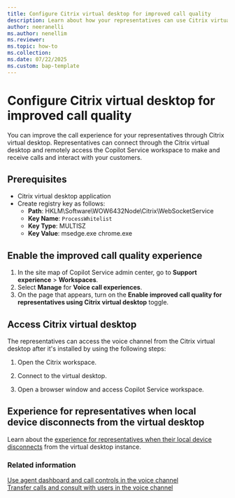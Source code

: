```yaml
---
title: Configure Citrix virtual desktop for improved call quality
description: Learn about how your representatives can use Citrix virtual desktop for a better call quality experience and access the voice capabilities in Dynamics 365 Contact Center.
author: neeranelli
ms.author: nenellim
ms.reviewer: 
ms.topic: how-to
ms.collection:
ms.date: 07/22/2025
ms.custom: bap-template
---
```


# Configure Citrix virtual desktop for improved call quality

You can improve the call experience for your representatives through Citrix virtual desktop. Representatives can connect through the Citrix virtual desktop and remotely access the Copilot Service workspace to make and receive calls and interact with your customers.

## Prerequisites

- Citrix virtual desktop application 
- Create registry key as follows:
  - **Path**: HKLM\Software\WOW6432Node\Citrix\WebSocketService
  - **Key Name**: `ProcessWhitelist`
  - **Key Type**: MULTISZ 
  - **Key Value**: msedge.exe chrome.exe

## Enable the improved call quality experience

1. In the site map of Copilot Service admin center, go to **Support experience** > **Workspaces**.
1. Select **Manage** for **Voice call experiences**.
1. On the page that appears, turn on the **Enable improved call quality for representatives using Citrix virtual desktop** toggle.

## Access Citrix virtual desktop

The representatives can access the voice channel from the Citrix virtual desktop after it's installed by using the following steps:

1. Open the Citrix workspace.

1. Connect to the virtual desktop.
1. Open a browser window and access Copilot Service workspace.

## Experience for representatives when local device disconnects from the virtual desktop 

Learn about the [experience for representatives when their local device disconnects](../administer/configure-voice-avd.md#rdc-disconnects) from the virtual desktop instance. 

### Related information

[Use agent dashboard and call controls in the voice channel](../use/voice-channel-agent-experience.md#usecvd)  
[Transfer calls and consult with users in the voice channel](/dynamics365/customer-service/use/voice-channel-transfer-consult)  

